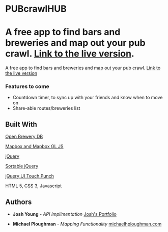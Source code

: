 # PUBcrawlHUB
A free app to find bars and breweries and map out your pub crawl. [Link to the live version](http://michaelhploughman.com/PUBCrawlHub/).
=======
A free app to find bars and breweries and map out your pub crawl. [Link to the live version](http://joshyoung.net/pubcrawlhub/)

### Features to come

- Countdown timer, to sync up with your friends and know when to move on
- Share-able routes/breweries list

## Built With
[Open Brewery DB](https://www.openbrewerydb.org/)

[Mapbox and Mapbox GL JS](https://www.mapbox.com/)

[jQuery](https://jquery.com/)

[Sortable jQuery](https://jqueryui.com/sortable/)

[jQuery UI Touch Punch](http://touchpunch.furf.com/)

HTML 5, CSS 3, Javascript

## Authors
* **Josh Young** - *API Implimentation* [Josh's Portfolio](https://joshuaayoung.github.io/portfolio)


* **Michael Ploughman** - *Mapping Functionality* [michaelhploughman.com](https://michaelhploughman.com)
